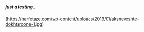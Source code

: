 ##### just a testing..

(https://harfetaze.com/wp-content/uploads/2019/01/aksneveshte-dokhtaroone-1.jpg)

